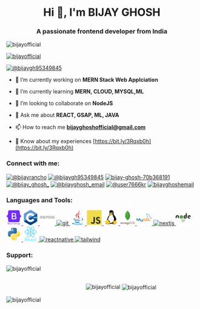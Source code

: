 <h1 align="center">Hi 👋, I'm BIJAY GHOSH</h1>
<h3 align="center">A passionate frontend developer from India</h3>

<p align="left"> <img src="https://komarev.com/ghpvc/?username=bijayofficial&label=Profile%20views&color=0e75b6&style=flat" alt="bijayofficial" /> </p>

<p align="left"> <a href="https://github.com/ryo-ma/github-profile-trophy"><img src="https://github-profile-trophy.vercel.app/?username=bijayofficial" alt="bijayofficial" /></a> </p>

<p align="left"> <a href="https://twitter.com/@bijaygh95349845" target="blank"><img src="https://img.shields.io/twitter/follow/@bijaygh95349845?logo=twitter&style=for-the-badge" alt="@bijaygh95349845" /></a> </p>

- 🔭 I’m currently working on **MERN Stack Web Applciation**

- 🌱 I’m currently learning **MERN, CLOUD, MYSQL,ML**

- 👯 I’m looking to collaborate on **NodeJS**

- 💬 Ask me about **REACT, GSAP, ML, JAVA**

- 📫 How to reach me **bijayghoshofficial@gmail.com**

- 📄 Know about my experiences [https://bit.ly/3Rqxb0h](https://bit.ly/3Rqxb0h)

<h3 align="left">Connect with me:</h3>
<p align="left">
<a href="https://codepen.io/@bijayrancho" target="blank"><img align="center" src="https://raw.githubusercontent.com/rahuldkjain/github-profile-readme-generator/master/src/images/icons/Social/codepen.svg" alt="@bijayrancho" height="30" width="40" /></a>
<a href="https://twitter.com/@bijaygh95349845" target="blank"><img align="center" src="https://raw.githubusercontent.com/rahuldkjain/github-profile-readme-generator/master/src/images/icons/Social/twitter.svg" alt="@bijaygh95349845" height="30" width="40" /></a>
<a href="https://linkedin.com/in/bijay-ghosh-70b368191" target="blank"><img align="center" src="https://raw.githubusercontent.com/rahuldkjain/github-profile-readme-generator/master/src/images/icons/Social/linked-in-alt.svg" alt="bijay-ghosh-70b368191" height="30" width="40" /></a>
<a href="https://instagram.com/@bijay_ghosh_" target="blank"><img align="center" src="https://raw.githubusercontent.com/rahuldkjain/github-profile-readme-generator/master/src/images/icons/Social/instagram.svg" alt="@bijay_ghosh_" height="30" width="40" /></a>
<a href="https://www.hackerrank.com/@bijayghosh_email" target="blank"><img align="center" src="https://raw.githubusercontent.com/rahuldkjain/github-profile-readme-generator/master/src/images/icons/Social/hackerrank.svg" alt="@bijayghosh_email" height="30" width="40" /></a>
<a href="https://www.leetcode.com/@user7666kr" target="blank"><img align="center" src="https://raw.githubusercontent.com/rahuldkjain/github-profile-readme-generator/master/src/images/icons/Social/leet-code.svg" alt="@user7666kr" height="30" width="40" /></a>
<a href="https://auth.geeksforgeeks.org/user/bijayghoshemail" target="blank"><img align="center" src="https://raw.githubusercontent.com/rahuldkjain/github-profile-readme-generator/master/src/images/icons/Social/geeks-for-geeks.svg" alt="bijayghoshemail" height="30" width="40" /></a>
</p>

<h3 align="left">Languages and Tools:</h3>
<p align="left"> <a href="https://getbootstrap.com" target="_blank" rel="noreferrer"> <img src="https://raw.githubusercontent.com/devicons/devicon/master/icons/bootstrap/bootstrap-plain-wordmark.svg" alt="bootstrap" width="40" height="40"/> </a> <a href="https://www.w3schools.com/cpp/" target="_blank" rel="noreferrer"> <img src="https://raw.githubusercontent.com/devicons/devicon/master/icons/cplusplus/cplusplus-original.svg" alt="cplusplus" width="40" height="40"/> </a> <a href="https://expressjs.com" target="_blank" rel="noreferrer"> <img src="https://raw.githubusercontent.com/devicons/devicon/master/icons/express/express-original-wordmark.svg" alt="express" width="40" height="40"/> </a> <a href="https://git-scm.com/" target="_blank" rel="noreferrer"> <img src="https://www.vectorlogo.zone/logos/git-scm/git-scm-icon.svg" alt="git" width="40" height="40"/> </a> <a href="https://www.java.com" target="_blank" rel="noreferrer"> <img src="https://raw.githubusercontent.com/devicons/devicon/master/icons/java/java-original.svg" alt="java" width="40" height="40"/> </a> <a href="https://developer.mozilla.org/en-US/docs/Web/JavaScript" target="_blank" rel="noreferrer"> <img src="https://raw.githubusercontent.com/devicons/devicon/master/icons/javascript/javascript-original.svg" alt="javascript" width="40" height="40"/> </a> <a href="https://www.linux.org/" target="_blank" rel="noreferrer"> <img src="https://raw.githubusercontent.com/devicons/devicon/master/icons/linux/linux-original.svg" alt="linux" width="40" height="40"/> </a> <a href="https://www.mongodb.com/" target="_blank" rel="noreferrer"> <img src="https://raw.githubusercontent.com/devicons/devicon/master/icons/mongodb/mongodb-original-wordmark.svg" alt="mongodb" width="40" height="40"/> </a> <a href="https://www.mysql.com/" target="_blank" rel="noreferrer"> <img src="https://raw.githubusercontent.com/devicons/devicon/master/icons/mysql/mysql-original-wordmark.svg" alt="mysql" width="40" height="40"/> </a> <a href="https://nextjs.org/" target="_blank" rel="noreferrer"> <img src="https://cdn.worldvectorlogo.com/logos/nextjs-2.svg" alt="nextjs" width="40" height="40"/> </a> <a href="https://nodejs.org" target="_blank" rel="noreferrer"> <img src="https://raw.githubusercontent.com/devicons/devicon/master/icons/nodejs/nodejs-original-wordmark.svg" alt="nodejs" width="40" height="40"/> </a> <a href="https://www.python.org" target="_blank" rel="noreferrer"> <img src="https://raw.githubusercontent.com/devicons/devicon/master/icons/python/python-original.svg" alt="python" width="40" height="40"/> </a> <a href="https://reactjs.org/" target="_blank" rel="noreferrer"> <img src="https://raw.githubusercontent.com/devicons/devicon/master/icons/react/react-original-wordmark.svg" alt="react" width="40" height="40"/> </a> <a href="https://reactnative.dev/" target="_blank" rel="noreferrer"> <img src="https://reactnative.dev/img/header_logo.svg" alt="reactnative" width="40" height="40"/> </a> <a href="https://tailwindcss.com/" target="_blank" rel="noreferrer"> <img src="https://www.vectorlogo.zone/logos/tailwindcss/tailwindcss-icon.svg" alt="tailwind" width="40" height="40"/> </a> </p>

<h3 align="left">Support:</h3>
<p><a href="https://www.buymeacoffee.com/bijayofficial"> <img align="left" src="https://cdn.buymeacoffee.com/buttons/v2/default-yellow.png" height="50" width="210" alt="bijayofficial" /></a></p><br><br>

<p><img align="left" src="https://github-readme-stats.vercel.app/api/top-langs?username=bijayofficial&show_icons=true&locale=en&layout=compact" alt="bijayofficial" /></p>

<p>&nbsp;<img align="center" src="https://github-readme-stats.vercel.app/api?username=bijayofficial&show_icons=true&locale=en" alt="bijayofficial" /></p>

<p><img align="center" src="https://github-readme-streak-stats.herokuapp.com/?user=bijayofficial&" alt="bijayofficial" /></p>
